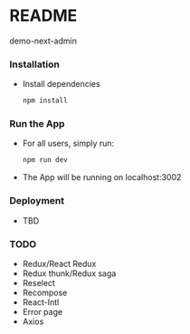 # README #

demo-next-admin

### Installation ###

* Install dependencies

    ```Bash
    npm install
    ```

### Run the App ###
 
* For all users, simply run:

    ```Bash
    npm run dev
    ```
    
* The App will be running on localhost:3002

### Deployment ###

* TBD

### TODO ###

* Redux/React Redux
* Redux thunk/Redux saga
* Reselect
* Recompose
* React-Intl
* Error page
* Axios
